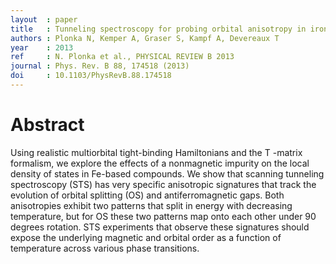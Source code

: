 ```yaml
---
layout  : paper
title   : Tunneling spectroscopy for probing orbital anisotropy in iron pnictides
authors : Plonka N, Kemper A, Graser S, Kampf A, Devereaux T
year    : 2013
ref     : N. Plonka et al., PHYSICAL REVIEW B 2013
journal : Phys. Rev. B 88, 174518 (2013)
doi     : 10.1103/PhysRevB.88.174518
---
```


# Abstract

Using realistic multiorbital tight-binding Hamiltonians and the T -matrix formalism, we explore the effects of a nonmagnetic impurity on the local density of states in Fe-based compounds. We show that scanning tunneling spectroscopy (STS) has very specific anisotropic signatures that track the evolution of orbital splitting (OS) and antiferromagnetic gaps. Both anisotropies exhibit two patterns that split in energy with decreasing temperature, but for OS these two patterns map onto each other under 90 degrees rotation. STS experiments that observe these signatures should expose the underlying magnetic and orbital order as a function of temperature across various phase transitions.
